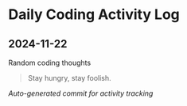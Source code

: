 # Daily Coding Activity Log

## 2024-11-22

Random coding thoughts

> Stay hungry, stay foolish.

*Auto-generated commit for activity tracking*
